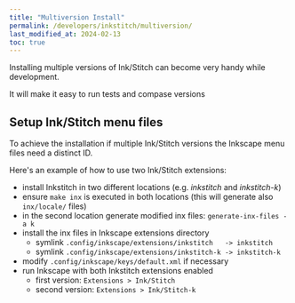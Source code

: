 ```yaml
---
title: "Multiversion Install"
permalink: /developers/inkstitch/multiversion/
last_modified_at: 2024-02-13
toc: true
---
```

Installing multiple versions of Ink/Stitch can become very handy while development.

It will make it easy to run tests and compase versions

## Setup Ink/Stitch menu files

To achieve the installation if multiple Ink/Stitch versions the Inkscape menu files need a distinct ID.

Here's an example of how to use two Ink/Stitch extensions:

- install Inkstitch in two different locations (e.g. _inkstitch_ and _inkstitch-k_)
- ensure `make inx` is executed in both locations (this will generate also `inx/locale/` files)
- in the second location generate modified inx files: `generate-inx-files -a k`
- install the inx files in Inkscape extensions directory
  - symlink `.config/inkscape/extensions/inkstitch   -> inkstitch`
  - symlink `.config/inkscape/extensions/inkstitch-k -> inkstitch-k`
- modify `.config/inkscape/keys/default.xml` if necessary
- run Inkscape with both Inkstitch extensions enabled
  - first version:  `Extensions > Ink/Stitch`
  - second version: `Extensions > Ink/Stitch-k`

